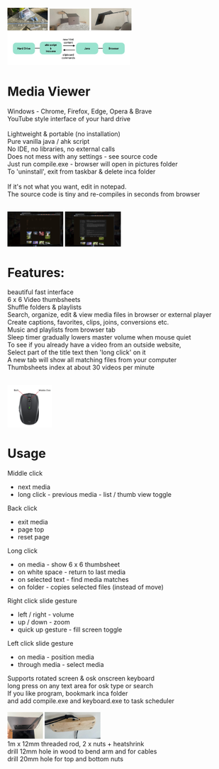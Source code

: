 <img src="screens/computer arm 5.jpg" width="18%"> <img src="screens/computer arm 2.jpg" width="18%"> <img src="screens/computer arm 1.jpg" width="18%">
<img src="screens/inca overview.jpg" width="54.9%"><br>

# Media Viewer<br>
Windows - Chrome, Firefox, Edge, Opera & Brave<br>
YouTube style interface of your hard drive<br><br>
Lightweight & portable (no installation)<br>
Pure vanilla java / ahk script<br>
No IDE, no libraries, no external calls<br> 
Does not mess with any settings - see source code<br>
Just run compile.exe - browser will open in pictures folder<br>
To 'uninstall', exit from taskbar & delete inca folder<br><br>
If it's not what you want, edit in notepad.<br>
The source code is tiny and re-compiles in seconds from browser<br><br>

<img src="screens/Screen 1.jpg" width="25%"> <img src="screens/Screen 2.jpg" width="25%"><br>

# Features:<br>
beautiful fast interface<br>
6 x 6 Video thumbsheets<br>
Shuffle folders & playlists<br>
Search, organize, edit & view media files in browser or external player<br>
Create captions, favorites, clips, joins, conversions etc.<br>
Music and playlists from browser tab<br>
Sleep timer gradually lowers master volume when mouse quiet<br>
To see if you already have a video from an outside website,<br>
Select part of the title text then 'long click' on it<br>
A new tab will show all matching files from your computer<br>
Thumbsheets index at about 30 videos per minute<br><br>

<img src="screens/mouse.jpg" width="20%"/>

# Usage

Middle click
- next media
- long click - previous media - list / thumb view toggle

Back click
- exit media
- page top
- reset page

Long click
- on media - show 6 x 6 thumbsheet
- on white space - return to last media
- on selected text - find media matches
- on folder - copies selected files (instead of move)

Right click slide gesture
- left / right - volume
- up / down - zoom
- quick up gesture - fill screen toggle

Left click slide gesture
- on media - position media
- through media - select media

Supports rotated screen & osk onscreen keyboard<br>
long press on any text area for osk type or search<br>
If you like program, bookmark inca folder<br>
and add compile.exe and keyboard.exe to task scheduler<br><br>
<img src="screens/computer arm 3.jpg" width="15.9%">   <img src="screens/computer arm 4.jpg" width="25%"><br>
1m x 12mm threaded rod, 2 x nuts + heatshrink<br>
drill 12mm hole in wood to bend arm and for cables<br>
drill 20mm hole for top and bottom nuts<br><br>


